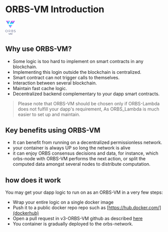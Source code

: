 # ORBS-VM Introduction
<img width="32px" src="../.gitbook/assets/logo-vm.png"/>

## Why use ORBS-VM?
- Some logic is too hard to implement on smart contracts in any blockchain.
- Implementing this login outside the blockchain is centralized.
- Smart contract can not trigger calls to themselves.
- Interaction between several blockchain.
- Maintain fast cache logic.
- Decentralized backend complementary to your dapp smart contracts.

> Please note that ORBS-VM should be chosen only if ORBS-Lambda does not fulfill your dapp's requirement, As ORBS_Lambda is much easier to set up and maintain. 

## Key benefits using ORBS-VM
- It can benefit from running on a decentralized permissionless network.
- your container is always UP so long the network is alive
- it can enjoy ORBS consensus decisions and data, for instance, which orbs-node with ORBS-VM performs the next action, or split the computed data amongst several nodes to distribute computation.

## how does it work
You may get your dapp logic to run on as an ORBS-VM in a very few steps:

- Wrap your entire logic on a single docker image
- Push it to a public docker repo repo such as [https://hub.docker.com/](dockerhub)
- Open a pull request in v3-ORBS-VM github as described [here](./deploy.md)
- You container is gradually deployed to the orbs-network.


